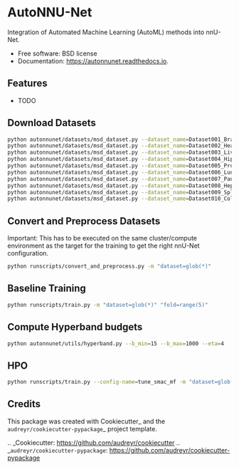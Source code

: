 # AutoNNU-Net


Integration of Automated Machine Learning (AutoML) methods into nnU-Net.

- Free software: BSD license
- Documentation: https://autonnunet.readthedocs.io.


## Features

- TODO

## Download Datasets
```bash
python autonnunet/datasets/msd_dataset.py --dataset_name=Dataset001_BrainTumour
python autonnunet/datasets/msd_dataset.py --dataset_name=Dataset002_Heart
python autonnunet/datasets/msd_dataset.py --dataset_name=Dataset003_Liver
python autonnunet/datasets/msd_dataset.py --dataset_name=Dataset004_Hippocampus
python autonnunet/datasets/msd_dataset.py --dataset_name=Dataset005_Prostate
python autonnunet/datasets/msd_dataset.py --dataset_name=Dataset006_Lung
python autonnunet/datasets/msd_dataset.py --dataset_name=Dataset007_Pancreas
python autonnunet/datasets/msd_dataset.py --dataset_name=Dataset008_HepaticVessel
python autonnunet/datasets/msd_dataset.py --dataset_name=Dataset009_Spleen
python autonnunet/datasets/msd_dataset.py --dataset_name=Dataset010_Colon
```

## Convert and Preprocess Datasets

Important: This has to be executed on the same cluster/compute environment as the target for the training to get the right nnU-Net configuration.

```bash
python runscripts/convert_and_preprocess.py -m "dataset=glob(*)"
```

## Baseline Training

```bash
python runscripts/train.py -m "dataset=glob(*)" "fold=range(5)"
```

## Compute Hyperband budgets

```bash
python autonnunet/utils/hyperband.py --b_min=15 --b_max=1000 --eta=4
```

## HPO

```bash
python runscripts/train.py --config-name=tune_smac_mf -m "dataset=glob(*)" "fold=range(5)"
```

## Credits

This package was created with Cookiecutter_ and the `audreyr/cookiecutter-pypackage`_ project template.

.. _Cookiecutter: https://github.com/audreyr/cookiecutter
.. _`audreyr/cookiecutter-pypackage`: https://github.com/audreyr/cookiecutter-pypackage
